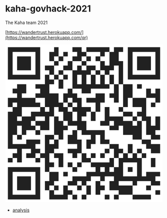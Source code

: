 # kaha-govhack-2021

The Kaha team 2021

[https://wandertrust.herokuapp.com/](https://wandertrust.herokuapp.com/qr)

![wandertrust QR](public/images/wandertrust.herokuapp.com_qr.png)

- [analysis](./analysis)

